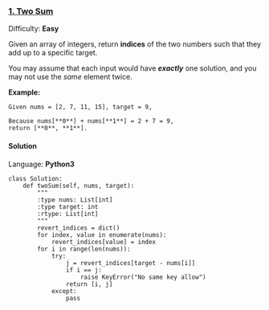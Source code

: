 ### [1\. Two Sum](https://leetcode.com/problems/two-sum/description/)

Difficulty: **Easy**



Given an array of integers, return **indices** of the two numbers such that they add up to a specific target.

You may assume that each input would have **_exactly_** one solution, and you may not use the _same_ element twice.

**Example:**

```
Given nums = [2, 7, 11, 15], target = 9,

Because nums[**0**] + nums[**1**] = 2 + 7 = 9,
return [**0**, **1**].
```



#### Solution

Language: **Python3**

```python3
class Solution:
    def twoSum(self, nums, target):
        """
        :type nums: List[int]
        :type target: int
        :rtype: List[int]
        """
        revert_indices = dict()
        for index, value in enumerate(nums):
            revert_indices[value] = index
        for i in range(len(nums)):
            try:
                j = revert_indices[target - nums[i]]
                if i == j:
                    raise KeyError("No same key allow")
                return [i, j]
            except:
                pass
```
